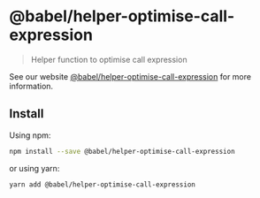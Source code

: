 # @babel/helper-optimise-call-expression

> Helper function to optimise call expression

See our
website [@babel/helper-optimise-call-expression](https://babeljs.io/docs/en/babel-helper-optimise-call-expression) for
more information.

## Install

Using npm:

```sh
npm install --save @babel/helper-optimise-call-expression
```

or using yarn:

```sh
yarn add @babel/helper-optimise-call-expression
```
